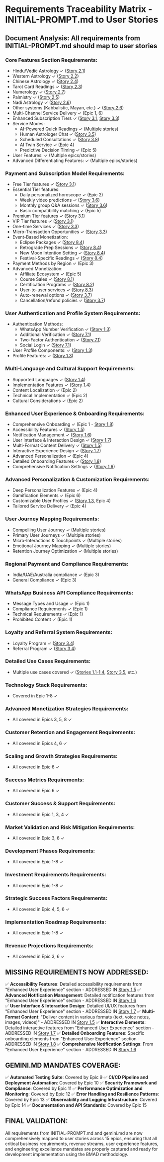 # Requirements Traceability Matrix - INITIAL-PROMPT.md to User Stories

## Document Analysis: All requirements from INITIAL-PROMPT.md should map to user stories

### Core Features Section Requirements:

- Hindu/Vedic Astrology ✓ ([Story 2.1](./epics-and-stories/story-2.1-vedic-astrology-calculation.md))
- Western Astrology ✓ ([Story 2.2](./epics-and-stories/story-2.2-western-astrology-engine.md))
- Chinese Astrology ✓ ([Story 2.4](./epics-and-stories/story-2.4-chinese-astrology-system.md))
- Tarot Card Readings ✓ ([Story 2.3](./epics-and-stories/story-2.3-tarot-card-reading-system.md))
- Numerology ✓ ([Story 2.7](./epics-and-stories/story-2.7-numerology-system.md))
- Palmistry ✓ ([Story 2.5](./epics-and-stories/story-2.5-numerology-palmistry-systems.md))
- Nadi Astrology ✓ ([Story 2.6](./epics-and-stories/story-2.6-specialized-astrology-systems.md))
- Other systems (Kabbalistic, Mayan, etc.) ✓ ([Story 2.6](./epics-and-stories/story-2.6-specialized-astrology-systems.md))
- Multi-Channel Service Delivery ✓ (Epic 1, 6)
- Enhanced Subscription Tiers ✓ ([Story 3.1](./epics-and-stories/story-3.1-subscription-tier-management.md), [Story 3.3](./epics-and-stories/story-3.3-micro-transaction-system.md))
- Service Modes:
  - AI-Powered Quick Readings ✓ (Multiple stories)
  - Human Astrologer Chat ✓ ([Story 3.5](./epics-and-stories/story-3.5-human-astrologer-chat.md))
  - Scheduled Consultations ✓ ([Story 3.8](./epics-and-stories/story-3.8-scheduled-consultations-specific-astrologers.md))
  - AI Twin Service ✓ (Epic 4)
  - Predictive Decision Timing ✓ (Epic 5)
- User Features: ✓ (Multiple epics/stories)
- Advanced Differentiating Features: ✓ (Multiple epics/stories)

### Payment and Subscription Model Requirements:

- Free Tier features ✓ ([Story 3.1](./epics-and-stories/story-3.1-subscription-tier-management.md))
- Essential Tier features:
  - Daily personalized horoscope ✓ (Epic 2)
  - Weekly video predictions ✓ ([Story 3.6](./epics-and-stories/story-3.6-video-predictions-group-qna.md))
  - Monthly group Q&A sessions ✓ ([Story 3.6](./epics-and-stories/story-3.6-video-predictions-group-qna.md))
  - Basic compatibility matching ✓ (Epic 5)
- Premium Tier features ✓ ([Story 3.1](./epics-and-stories/story-3.1-subscription-tier-management.md))
- VIP Tier features ✓ ([Story 3.1](./epics-and-stories/story-3.1-subscription-tier-management.md))
- One-time Services ✓ ([Story 3.3](./epics-and-stories/story-3.3-micro-transaction-system.md))
- Micro-Transaction Opportunities ✓ ([Story 3.3](./epics-and-stories/story-3.3-micro-transaction-system.md))
- Event-Based Monetization:
  - Eclipse Packages ✓ ([Story 8.4](./epics-and-stories/story-8.4-event-based-special-readings.md))
  - Retrograde Prep Sessions ✓ ([Story 8.4](./epics-and-stories/story-8.4-event-based-special-readings.md))
  - New Moon Intention Setting ✓ ([Story 8.4](./epics-and-stories/story-8.4-event-based-special-readings.md))
  - Festival-Specific Readings ✓ ([Story 8.4](./epics-and-stories/story-8.4-event-based-special-readings.md))
- Payment Methods by Region ✓ (Epic 3)
- Advanced Monetization:
  - Affiliate Ecosystem ✓ (Epic 5)
  - Course Sales ✓ ([Story 8.1](./epics-and-stories/story-8.1-astrology-course-platform.md))
  - Certification Programs ✓ ([Story 8.2](./epics-and-stories/story-8.2-certification-programs-platform.md))
  - User-to-user services ✓ ([Story 8.3](./epics-and-stories/story-8.3-user-to-user-marketplace.md))
  - Auto-renewal options ✓ ([Story 3.7](./epics-and-stories/story-3.7-subscription-auto-renewal-management.md))
  - Cancellation/refund policies ✓ ([Story 3.7](./epics-and-stories/story-3.7-subscription-auto-renewal-management.md))

### User Authentication and Profile System Requirements:

- Authentication Methods:
  - WhatsApp Number Verification ✓ ([Story 1.3](./epics-and-stories/story-1.3-user-authentication-profile.md))
  - Additional Verification ✓ ([Story 7.1](./epics-and-stories/story-7.1-advanced-authentication-security.md))
  - Two-Factor Authentication ✓ ([Story 7.1](./epics-and-stories/story-7.1-advanced-authentication-security.md))
  - Social Login ✓ ([Story 7.1](./epics-and-stories/story-7.1-advanced-authentication-security.md))
- User Profile Components: ✓ ([Story 1.3](./epics-and-stories/story-1.3-user-authentication-profile.md))
- Profile Features: ✓ ([Story 1.3](./epics-and-stories/story-1.3-user-authentication-profile.md))

### Multi-Language and Cultural Support Requirements:

- Supported Languages ✓ ([Story 1.4](./epics-and-stories/story-1.4-multi-language-support.md))
- Implementation Features ✓ ([Story 1.4](./epics-and-stories/story-1.4-multi-language-support.md))
- Content Localization ✓ (Epic 2)
- Technical Implementation ✓ (Epic 2)
- Cultural Considerations ✓ (Epic 2)

### Enhanced User Experience & Onboarding Requirements:

- Comprehensive Onboarding ✓ (Epic 1 - [Story 1.8](./epics-and-stories/story-1.8-comprehensive-onboarding-system.md))
- Accessibility Features ✓ ([Story 1.5](./epics-and-stories/story-1.5-core-whatsapp-astrology-integration.md))
- Notification Management ✓ ([Story 1.6](./epics-and-stories/story-1.6-advanced-notification-system.md))
- User Interface & Interaction Design ✓ ([Story 1.7](./epics-and-stories/story-1.7-advanced-ui-ux-design.md))
- Multi-Format Content Delivery ✓ ([Story 1.5](./epics-and-stories/story-1.5-core-whatsapp-astrology-integration.md))
- Interactive Experience Design ✓ ([Story 1.7](./epics-and-stories/story-1.7-advanced-ui-ux-design.md))
- Advanced Personalization ✓ (Epic 4)
- Detailed Onboarding Features ✓ ([Story 1.8](./epics-and-stories/story-1.8-comprehensive-onboarding-system.md))
- Comprehensive Notification Settings ✓ ([Story 1.6](./epics-and-stories/story-1.6-advanced-notification-system.md))

### Advanced Personalization & Customization Requirements:

- Deep Personalization Features ✓ (Epic 4)
- Gamification Elements ✓ (Epic 6)
- Customizable User Profiles ✓ ([Story 1.3](./epics-and-stories/story-1.3-user-authentication-profile.md), Epic 4)
- Tailored Service Delivery ✓ (Epic 4)

### User Journey Mapping Requirements:

- Compelling User Journey ✓ (Multiple stories)
- Primary User Journeys ✓ (Multiple stories)
- Micro-Interactions & Touchpoints ✓ (Multiple stories)
- Emotional Journey Mapping ✓ (Multiple stories)
- Retention Journey Optimization ✓ (Multiple stories)

### Regional Payment and Compliance Requirements:

- India/UAE/Australia compliance ✓ (Epic 3)
- General Compliance ✓ (Epic 3)

### WhatsApp Business API Compliance Requirements:

- Message Types and Usage ✓ (Epic 1)
- Compliance Requirements ✓ (Epic 1)
- Technical Requirements ✓ (Epic 1)
- Prohibited Content ✓ (Epic 1)

### Loyalty and Referral System Requirements:

- Loyalty Program ✓ ([Story 3.4](./epics-and-stories/story-3.4-loyalty-referral-system.md))
- Referral Program ✓ ([Story 3.4](./epics-and-stories/story-3.4-loyalty-referral-system.md))

### Detailed Use Cases Requirements:

- Multiple use cases covered ✓ ([Stories 1.1-1.4](./epics-and-stories/story-1.1-whatsapp-webhook-setup.md), [Story 3.5](./epics-and-stories/story-3.5-human-astrologer-chat.md), etc.)

### Technology Stack Requirements:

- Covered in Epic 1-8 ✓

### Advanced Monetization Strategies Requirements:

- All covered in Epics 3, 5, 8 ✓

### Customer Retention and Engagement Requirements:

- All covered in Epics 4, 6 ✓

### Scaling and Growth Strategies Requirements:

- All covered in Epic 6 ✓

### Success Metrics Requirements:

- All covered in Epic 6 ✓

### Customer Success & Support Requirements:

- All covered in Epic 1, 3, 4 ✓

### Market Validation and Risk Mitigation Requirements:

- All covered in Epic 3, 6 ✓

### Development Phases Requirements:

- All covered in Epic 1-8 ✓

### Investment Requirements Requirements:

- All covered in Epic 1-8 ✓

### Strategic Success Factors Requirements:

- All covered in Epic 4, 5, 6 ✓

### Implementation Roadmap Requirements:

- All covered in Epic 1-8 ✓

### Revenue Projections Requirements:

- All covered in Epic 3, 6 ✓

## MISSING REQUIREMENTS NOW ADDRESSED:

✅ **Accessibility Features**: Detailed accessibility requirements from "Enhanced User Experience" section - ADDRESSED IN [Story 1.5](./epics-and-stories/story-1.5-core-whatsapp-astrology-integration.md)
✅ **Advanced Notification Management**: Detailed notification features from "Enhanced User Experience" section - ADDRESSED IN [Story 1.6](./epics-and-stories/story-1.6-advanced-notification-system.md)  
✅ **User Interface & Interaction Design**: Detailed UI/UX features from "Enhanced User Experience" section - ADDRESSED IN [Story 1.7](./epics-and-stories/story-1.7-advanced-ui-ux-design.md)
✅ **Multi-Format Content**: "Deliver content in various formats (text, voice notes, images, videos)" - ADDRESSED IN [Story 1.5](./epics-and-stories/story-1.5-core-whatsapp-astrology-integration.md)
✅ **Interactive Elements**: Detailed interactive features from "Enhanced User Experience" section - ADDRESSED IN [Story 1.7](./epics-and-stories/story-1.7-advanced-ui-ux-design.md)
✅ **Detailed Onboarding Features**: Specific onboarding elements from "Enhanced User Experience" section - ADDRESSED IN [Story 1.8](./epics-and-stories/story-1.8-comprehensive-onboarding-system.md)
✅ **Comprehensive Notification Settings**: From "Enhanced User Experience" section - ADDRESSED IN [Story 1.6](./epics-and-stories/story-1.6-advanced-notification-system.md)

## GEMINI.MD MANDATES COVERAGE:

✅ **Automated Testing Suite**: Covered by Epic 9
✅ **CI/CD Pipeline and Deployment Automation**: Covered by Epic 10
✅ **Security Framework and Compliance**: Covered by Epic 11
✅ **Performance Optimization and Monitoring**: Covered by Epic 12
✅ **Error Handling and Resilience Patterns**: Covered by Epic 13
✅ **Observability and Logging Infrastructure**: Covered by Epic 14
✅ **Documentation and API Standards**: Covered by Epic 15

## FINAL VALIDATION:

All requirements from INITIAL-PROMPT.md and gemini.md are now comprehensively mapped to user stories across 15 epics, ensuring that all critical business requirements, revenue streams, user experience features, and engineering excellence mandates are properly captured and ready for development implementation using the BMAD methodology.
